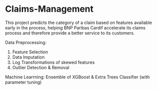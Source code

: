 # Claims-Management
This project predicts the category of a claim based on features available early in the process, helping BNP Paribas Cardif accelerate its claims process and therefore provide a better service to its customers.

Data Preprocessing: 
1) Feature Selection <br>
2) Data Imputation <br>
3) Log Transformations of skewed features <br>
4) Outlier Detection & Removal <br>

Machine Learrning: Ensemble of XGBoost & Extra Trees Classifier (with parameter tuning)

